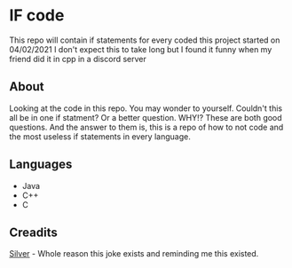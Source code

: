 # IF code

This repo will contain if statements for every coded this project started on 04/02/2021 I don't expect this to take long but I found it funny when my friend did it in cpp in a discord server

## About
Looking at the code in this repo. You may wonder to yourself. Couldn't this all be in one if statment? Or a better question. WHY!?
These are both good questions. And the answer to them is, this is a repo of how to not code and the most useless if statements in every language.

## Languages 
- Java
- C++
- C

## Creadits

[Silver](https://github.com/7qt) - Whole reason this joke exists and reminding me this existed.
